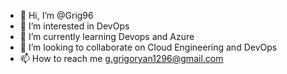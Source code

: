 - 👋 Hi, I’m @Grig96
- 👀 I’m interested in DevOps
- 🌱 I’m currently learning Devops and Azure
- 💞️ I’m looking to collaborate on Cloud Engineering and DevOps
- 📫 How to reach me g.grigoryan1296@gmail.com

<!---
Grig96/Grig96 is a ✨ special ✨ repository because its `README.md` (this file) appears on your GitHub profile.
You can click the Preview link to take a look at your changes.
--->
